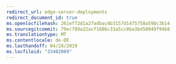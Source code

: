 ```yaml
---
redirect_url: edge-server-deployments
redirect_document_id: true
ms.openlocfilehash: 261ef72d1a27adbac4b3157d1475758a598c3b14
ms.sourcegitcommit: 79ec789a22acf1686c33a5cc8ba3bd50049f94b8
ms.translationtype: MT
ms.contentlocale: de-DE
ms.lasthandoff: 04/28/2019
ms.locfileid: "33402089"
---
```

